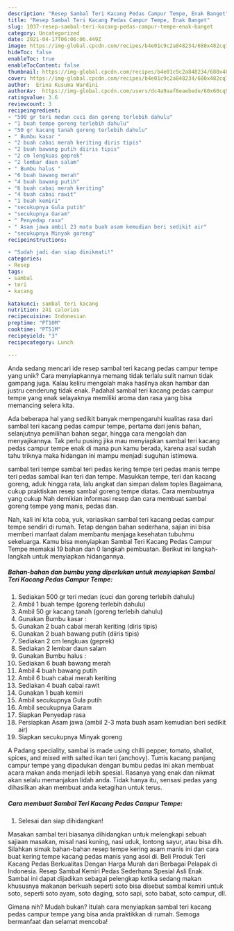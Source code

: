 ```yaml
---
description: "Resep Sambal Teri Kacang Pedas Campur Tempe, Enak Banget"
title: "Resep Sambal Teri Kacang Pedas Campur Tempe, Enak Banget"
slug: 1037-resep-sambal-teri-kacang-pedas-campur-tempe-enak-banget
category: Uncategorized
date: 2021-04-17T06:06:06.449Z
image: https://img-global.cpcdn.com/recipes/b4e01c9c2a848234/680x482cq70/sambal-teri-kacang-pedas-campur-tempe-foto-resep-utama.jpg
hideToc: false
enableToc: true
enableTocContent: false
thumbnail: https://img-global.cpcdn.com/recipes/b4e01c9c2a848234/680x482cq70/sambal-teri-kacang-pedas-campur-tempe-foto-resep-utama.jpg
cover: https://img-global.cpcdn.com/recipes/b4e01c9c2a848234/680x482cq70/sambal-teri-kacang-pedas-campur-tempe-foto-resep-utama.jpg
author:  Erina Kusuma Wardini
authorAv:  https://img-global.cpcdn.com/users/dc4a9aaf6eaebede/60x60cq50/avatar.jpg
ratingvalue: 3.6
reviewcount: 3
recipeingredient:
- "500 gr teri medan cuci dan goreng terlebih dahulu"
- "1 buah tempe goreng terlebih dahulu"
- "50 gr kacang tanah goreng terlebih dahulu"
- " Bumbu kasar "
- "2 buah cabai merah keriting diris tipis"
- "2 buah bawang putih diiris tipis"
- "2 cm lengkuas geprek"
- "2 lembar daun salam"
- " Bumbu halus "
- "6 buah bawang merah"
- "4 buah bawang putih"
- "6 buah cabai merah keriting"
- "4 buah cabai rawit"
- "1 buah kemiri"
- "secukupnya Gula putih"
- "secukupnya Garam"
- " Penyedap rasa"
- " Asam jawa ambil 23 mata buah asam kemudian beri sedikit air"
- "secukupnya Minyak goreng"
recipeinstructions:

- "Sudah jadi dan siap dinikmati!"
categories:
- Resep
tags:
- sambal
- teri
- kacang

katakunci: sambal teri kacang 
nutrition: 241 calories
recipecuisine: Indonesian
preptime: "PT10M"
cooktime: "PT51M"
recipeyield: "3"
recipecategory: Lunch

---
```



Anda sedang mencari ide resep sambal teri kacang pedas campur tempe yang unik? Cara menyiapkannya memang tidak terlalu sulit namun tidak gampang juga. Kalau keliru mengolah maka hasilnya akan hambar dan justru cenderung tidak enak. Padahal sambal teri kacang pedas campur tempe yang enak selayaknya memiliki aroma dan rasa yang bisa memancing selera kita.


Ada beberapa hal yang sedikit banyak mempengaruhi kualitas rasa dari sambal teri kacang pedas campur tempe, pertama dari jenis bahan, selanjutnya pemilihan bahan segar, hingga cara mengolah dan menyajikannya. Tak perlu pusing jika mau menyiapkan sambal teri kacang pedas campur tempe enak di mana pun kamu berada, karena asal sudah tahu triknya maka hidangan ini mampu menjadi suguhan istimewa.

sambal teri tempe sambal teri pedas kering tempe teri pedas manis tempe teri pedas sambal ikan teri dan tempe. Masukkan tempe, teri dan kacang goreng, aduk hingga rata, lalu angkat dan simpan dalam toples Bagaimana, cukup praktiskan resep sambal goreng tempe diatas. Cara membuatnya yang cukup Nah demikian informasi resep dan cara membuat sambal goreng tempe yang manis, pedas dan.


Nah, kali ini kita coba, yuk, variasikan sambal teri kacang pedas campur tempe sendiri di rumah. Tetap dengan bahan sederhana, sajian ini bisa memberi manfaat dalam membantu menjaga kesehatan tubuhmu sekeluarga. Kamu bisa menyiapkan Sambal Teri Kacang Pedas Campur Tempe memakai 19 bahan dan 0 langkah pembuatan. Berikut ini langkah-langkah untuk menyiapkan hidangannya.

<!--inarticleads1-->

##### Bahan-bahan dan bumbu yang diperlukan untuk menyiapkan Sambal Teri Kacang Pedas Campur Tempe:

1. Sediakan 500 gr teri medan (cuci dan goreng terlebih dahulu)
1. Ambil 1 buah tempe (goreng terlebih dahulu)
1. Ambil 50 gr kacang tanah (goreng terlebih dahulu)
1. Gunakan  Bumbu kasar :
1. Gunakan 2 buah cabai merah keriting (diris tipis)
1. Gunakan 2 buah bawang putih (diiris tipis)
1. Sediakan 2 cm lengkuas (geprek)
1. Sediakan 2 lembar daun salam
1. Gunakan  Bumbu halus :
1. Sediakan 6 buah bawang merah
1. Ambil 4 buah bawang putih
1. Ambil 6 buah cabai merah keriting
1. Sediakan 4 buah cabai rawit
1. Gunakan 1 buah kemiri
1. Ambil secukupnya Gula putih
1. Ambil secukupnya Garam
1. Siapkan  Penyedap rasa
1. Persiapkan  Asam jawa (ambil 2-3 mata buah asam kemudian beri sedikit air)
1. Siapkan secukupnya Minyak goreng


A Padang speciality, sambal is made using chilli pepper, tomato, shallot, spices, and mixed with salted ikan teri (anchovy). Tumis kacang panjang campur tempe yang dipadukan dengan bumbu pedas ini akan membuat acara makan anda menjadi lebih spesial. Rasanya yang enak dan nikmat akan selalu memanjakan lidah anda. Tidak hanya itu, sensasi pedas yang dihasilkan akan membuat anda ketagihan untuk terus. 

<!--inarticleads2-->

##### Cara membuat Sambal Teri Kacang Pedas Campur Tempe:


1. Selesai dan siap dihidangkan!

Masakan sambal teri biasanya dihidangkan untuk melengkapi sebuah sajiaan masakan, misal nasi kuning, nasi uduk, lontong sayur, atau bisa dih. Silahkan simak bahan-bahan resep tempe kering asam manis ini dan cara buat kering tempe kacang pedas manis yang asoi di. Beli Produk Teri Kacang Pedas Berkualitas Dengan Harga Murah dari Berbagai Pelapak di Indonesia. Resep Sambal Kemiri Pedas Sederhana Spesial Asli Enak. Sambal ini dapat dijadikan sebagai pelengkap ketika sedang makan khususnya makanan berkuah seperti soto bisa disebut sambal kemiri untuk soto, seperti soto ayam, soto daging, soto sapi, soto babat, soto campur, dll. 

Gimana nih? Mudah bukan? Itulah cara menyiapkan sambal teri kacang pedas campur tempe yang bisa anda praktikkan di rumah. Semoga bermanfaat dan selamat mencoba!
